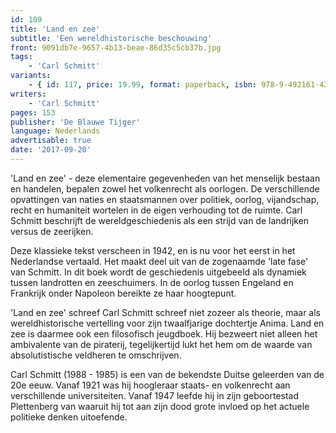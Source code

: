 ```yaml
---
id: 109
title: 'Land en zee'
subtitle: 'Een wereldhistorische beschouwing'
front: 9091db7e-9657-4b13-beae-86d35c5cb37b.jpg
tags:
    - 'Carl Schmitt'
variants:
    - { id: 117, price: 19.99, format: paperback, isbn: 978-9-492161-43-7 }
writers:
    - 'Carl Schmitt'
pages: 153
publisher: 'De Blauwe Tijger'
language: Nederlands
advertisable: true
date: '2017-09-20'
---
```


'Land en zee' - deze elementaire gegevenheden van het menselijk bestaan en handelen, bepalen zowel het volkenrecht als oorlogen. De verschillende opvattingen van naties en staatsmannen over politiek, oorlog, vijandschap, recht en humaniteit wortelen in de eigen verhouding tot de ruimte. Carl Schmitt beschrijft de wereldgeschiedenis als een strijd van de landrijken versus de zeerijken.

Deze klassieke tekst verscheen in 1942, en is nu voor het eerst in het Nederlandse vertaald. Het maakt deel uit van de zogenaamde 'late fase' van Schmitt. In dit boek wordt de geschiedenis uitgebeeld als dynamiek tussen landrotten en zeeschuimers. In de oorlog tussen Engeland en Frankrijk onder Napoleon bereikte ze haar hoogtepunt.

'Land en zee' schreef Carl Schmitt schreef niet zozeer als theorie, maar als wereldhistorische vertelling voor zijn twaalfjarige dochtertje Anima. Land en zee is daarmee ook een filosofisch jeugdboek. Hij bezweert niet alleen het ambivalente van de piraterij, tegelijkertijd lukt het hem om de waarde van absolutistische veldheren te omschrijven.

Carl Schmitt (1988 - 1985) is een van de bekendste Duitse geleerden van de 20e eeuw. Vanaf 1921 was hij hoogleraar staats- en volkenrecht aan verschillende universiteiten. Vanaf 1947 leefde hij in zijn geboortestad Plettenberg van waaruit hij tot aan zijn dood grote invloed op het actuele politieke denken uitoefende.
